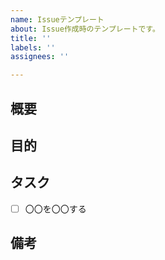 ```yaml
---
name: Issueテンプレート
about: Issue作成時のテンプレートです。
title: ''
labels: ''
assignees: ''

---
```


## 概要
<!-- Ex. 〇〇機能を作成 -->

## 目的
<!-- Ex. 〇〇できるようにするため -->

## タスク
<!-- タスクをチェックリスト形式で作成します。 -->
- [ ] 〇〇を〇〇する

## 備考
<!-- 備考があれば記載します。 -->
